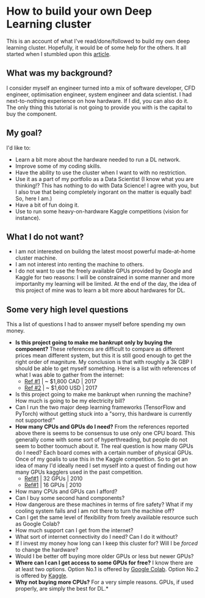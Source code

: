 # How to build your own Deep Learning cluster
This is an account of what I've read/done/followed to build my own deep learning cluster. Hopefully, it would be of some help for the others. It all started when I stumbled upon this [article](https://towardsdatascience.com/build-and-setup-your-own-deep-learning-server-from-scratch-e771dacaa252).

## What was my background?
I consider myself an engineer turned into a mix of software developer, CFD engineer, optimisation engineer, system engineer and data scientist. I had next-to-nothing experience on how hardware. If I did, you can also do it. The  only thing this tutorial is not going to provide you with is the capital to buy the component.

## My goal?
I'd like to:
- Learn a bit more about the hardware needed to run a DL network.
- Improve some of my coding skills.
- Have the ability to use the cluster when I want to with no restriction.
- Use it as a part of my portfolio as a Data Scientist (I know what you  are thinking!? This has nothing to do with Data Science! I agree with you, but I also true that being completely ingorant on the matter is equally bad! So, here I am.)
- Have a bit of fun doing it.
- Use to run some heavy-on-hardware Kaggle competitions (vision for instance).

## What I do not want?
- I am not interested on buildng the latest moost powerful made-at-home cluster machine.
- I  am not interest into renting the machine to others.
- I do not want to use the freely available GPUs provided by Google and Kaggle for two reasons: I will be constrained in some manner and more importanlty my learning will be limited. At the end of the day, the idea of this project of mine was to learn a bit more about hardwares for DL.

## Some very high level questions
This a list of questions I had to answer myself before  spending my own money.
-  **Is this project going to make me bankrupt only by buying the component?** These references are difficult to compare as different prices mean different system, but this it is still good enough to get the right order of magniture. My conclusion is that with roughly a 3k GBP I should be able to get myself something. Here is a list with references of what I was able to gather from the internet:
   - [Ref #1](https://towardsdatascience.com/build-and-setup-your-own-deep-learning-server-from-scratch-e771dacaa252) | ~ $1,800 CAD | 2017
   - [Ref #2](https://towardsdatascience.com/building-your-own-deep-learning-box-47b918aea1eb) | ~ $1,600 USD | 2017
-  Is this project going to make me bankrupt when running the machine? How much is going to be my electricity bill?
-  Can I run the two major deep learning frameworks (TensorFlow and PyTorch) without getting stuck into a "sorry, this hardware is currently not supported!"
-  **How many CPUs and GPUs do I need?** From the references reported above there is seems to be consensus to use only one CPU board. This generally come with some sort of hyperthreading, but people do not seem to bother toomuch about it. The real question is how many GPUs do I need? Each board comes with a certain number of physical GPUs. Once of my goalis to use this in the Kaggle competition. So to get an idea of many I'd ideally need I set myself into a quest of finding out how many GPUs kagglers used in the past competition. 
   - [Ref#1]() | 32 GPUs | 2010
   - [Ref#1]() | 16 GPUs | 2010
-  How many CPUs and GPUs can I afford?
-  Can I buy some second hand components?
-  How dangerous are these machines in terms of fire safety? What if my cooling system fails and I am not there to turn the machine off?
-  Can I get the same level of lfexibility from freely avaiilable resource such as Google Colab?
-  How much support can I get from the internet?
-  What sort of internet connectivity do I need? Can I do it without?
-  If I invest my money how long can I keep this cluster for? Will I be *forced* to change the hardware?
-  Would I be better off buying more older GPUs or less but newer GPUs?
-  **Where can I can I get access to some GPUs for free?** I know there are at least two options. Option No.1 is offered by [Google Colab](https://colab.research.google.com/?utm_source=scs-index). Option No.2 is offered by [Kaggle](https://www.kaggle.com/dansbecker/running-kaggle-kernels-with-a-gpu).
-  **Why not buying more CPUs?** For a very simple reasons. GPUs, if used properly, are simply the best for DL.*
